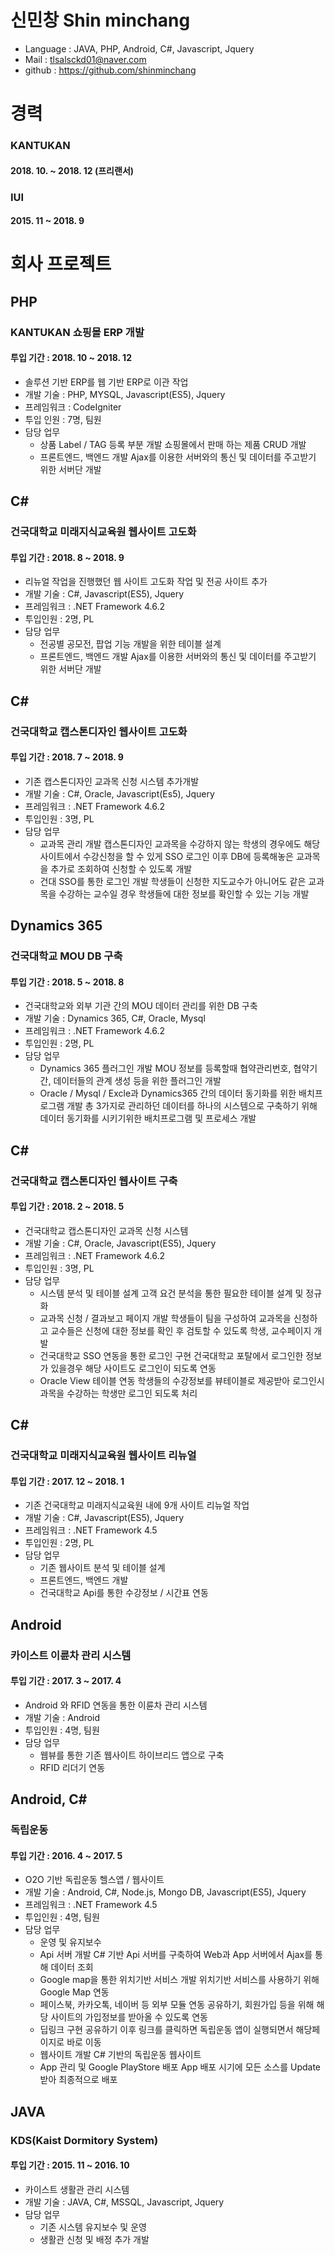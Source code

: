 # 신민창 Shin minchang

- Language : JAVA, PHP, Android, C#, Javascript, Jquery
- Mail : tlsalsckd01@naver.com
- github : https://github.com/shinminchang

# 경력
### KANTUKAN
#### 2018. 10. ~ 2018. 12 (프리랜서)

### IUI
#### 2015. 11 ~ 2018. 9

# 회사 프로젝트

## PHP
### KANTUKAN 쇼핑몰 ERP 개발
#### 투입 기간 : 2018. 10 ~ 2018. 12
* 솔루션 기반 ERP를 웹 기반 ERP로 이관 작업
* 개발 기술 : PHP, MYSQL, Javascript(ES5), Jquery
* 프레임워크 : CodeIgniter
* 투입 인원 : 7명, 팀원
* 담당 업무
  - 상품 Label / TAG 등록 부분 개발
    쇼핑몰에서 판매 하는 제품 CRUD 개발
  - 프론트엔드, 백엔드 개발
    Ajax를 이용한 서버와의 통신 및 데이터를 주고받기 위한 서버단 개발


## C#
### 건국대학교 미래지식교육원 웹사이트 고도화
#### 투입 기간 : 2018. 8 ~ 2018. 9
* 리뉴얼 작업을 진행했던 웹 사이트 고도화 작업 및 전공 사이트 추가
* 개발 기술 : C#, Javascript(ES5), Jquery
* 프레임워크 : .NET Framework 4.6.2
* 투입인원 : 2명, PL
* 담당 업무
  - 전공별 공모전, 팝업 기능 개발을 위한 테이블 설계
  - 프론트엔드, 백엔드 개발
    Ajax를 이용한 서버와의 통신 및 데이터를 주고받기 위한 서버단 개발


## C#
### 건국대학교 캡스톤디자인 웹사이트 고도화
#### 투입 기간 : 2018. 7 ~ 2018. 9
* 기존 캡스톤디자인 교과목 신청 시스템 추가개발
* 개발 기술 : C#, Oracle, Javascript(Es5), Jquery
* 프레임워크 : .NET Framework 4.6.2
* 투입인원 : 3명, PL
* 담당 업무
  - 교과목 관리 개발
    캡스톤디자인 교과목을 수강하지 않는 학생의 경우에도 해당 사이트에서 수강신청을 할 수 있게
    SSO 로그인 이후 DB에 등록해놓은 교과목을 추가로 조회하여 신청할 수 있도록 개발
  - 건대 SSO를 통한 로그인 개발
    학생들이 신청한 지도교수가 아니어도 같은 교과목을 수강하는 교수일 경우 
    학생들에 대한 정보를 확인할 수 있는 기능 개발
    

## Dynamics 365
### 건국대학교 MOU DB 구축
#### 투입 기간 : 2018. 5 ~ 2018. 8
* 건국대학교와 외부 기관 간의 MOU 데이터 관리를 위한 DB 구축
* 개발 기술 : Dynamics 365, C#, Oracle, Mysql
* 프레임워크 : .NET Framework 4.6.2
* 투입인원 : 2명, PL
* 담당 업무
  - Dynamics 365 플러그인 개발
    MOU 정보를 등록할때 협약관리번호, 협약기간, 데이터들의 관계 생성 등을 위한 플러그인 개발
  - Oracle / Mysql / Excle과 Dynamics365 간의 데이터 동기화를 위한 배치프로그램 개발
    총 3가지로 관리하던 데이터를 하나의 시스템으로 구축하기 위해 데이터 동기화를 시키기위한 배치프로그램 및 프로세스 개발


## C#
### 건국대학교 캡스톤디자인 웹사이트 구축
#### 투입 기간 : 2018. 2 ~ 2018. 5
* 건국대학교 캡스톤디자인 교과목 신청 시스템
* 개발 기술 : C#, Oracle, Javascript(ES5), Jquery
* 프레임워크 : .NET Framework 4.6.2
* 투입인원 : 3명, PL
* 담당 업무
  - 시스템 분석 및 테이블 설계
    고객 요건 분석을 통한 필요한 테이블 설계 및 정규화
  - 교과목 신청 / 결과보고 페이지 개발
    학생들이 팀을 구성하여 교과목을 신청하고 교수들은 신청에 대한 정보를 확인 후 검토할 수 있도록 학생, 교수페이지 개발
  - 건국대학교 SSO 연동을 통한 로그인 구현
    건국대학교 포탈에서 로그인한 정보가 있을경우 해당 사이트도 로그인이 되도록 연동
  - Oracle View 테이블 연동
    학생들의 수강정보를 뷰테이블로 제공받아 로그인시 과목을 수강하는 학생만 로그인 되도록 처리


## C#
### 건국대학교 미래지식교육원 웹사이트 리뉴얼
#### 투입 기간 : 2017. 12 ~ 2018. 1
* 기존 건국대학교 미래지식교육원 내에 9개 사이트 리뉴얼 작업
* 개발 기술 : C#, Javascript(ES5), Jquery
* 프레임워크 : .NET Framework 4.5
* 투입인원 : 2명, PL
* 담당 업무
  - 기존 웹사이트 분석 및 테이블 설계
  - 프론트엔드, 백엔드 개발
  - 건국대학교 Api를 통한 수강정보 / 시간표 연동


## Android
### 카이스트 이륜차 관리 시스템
#### 투입 기간 : 2017. 3 ~ 2017. 4
* Android 와 RFID 연동을 통한 이륜차 관리 시스템
* 개발 기술 : Android
* 투입인원 : 4명, 팀원
* 담당 업무 
  - 웹뷰를 통한 기존 웹사이트 하이브리드 앱으로 구축
  - RFID 리더기 연동


## Android, C#
### 독립운동
#### 투입 기간 : 2016. 4 ~ 2017. 5
* O2O 기반 독립운동 헬스앱 / 웹사이트
* 개발 기술 : Android, C#, Node.js, Mongo DB, Javascript(ES5), Jquery
* 프레임워크 : .NET Framework 4.5
* 투입인원 : 4명, 팀원
* 담당 업무
  - 운영 및 유지보수
  - Api 서버 개발
    C# 기반 Api 서버를 구축하여 Web과 App 서버에서 Ajax를 통해 데이터 조회
  - Google map을 통한 위치기반 서비스 개발
    위치기반 서비스를 사용하기 위해 Google Map 연동
  - 페이스북, 카카오톡, 네이버 등 외부 모듈 연동
    공유하기, 회원가입 등을 위해 해당 사이트의 가입정보를 받아올 수 있도록 연동
  - 딥링크 구현
    공유하기 이후 링크를 클릭하면 독립운동 앱이 실행되면서 해당페이지로 바로 이동
  - 웹사이트 개발
    C# 기반의 독립운동 웹사이트 
  - App 관리 및 Google PlayStore 배포
    App 배포 시기에 모든 소스를 Update받아 최종적으로 배포


## JAVA
### KDS(Kaist Dormitory System)
#### 투입 기간 : 2015. 11 ~ 2016. 10
* 카이스트 생활관 관리 시스템
* 개발 기술 : JAVA, C#, MSSQL, Javascript, Jquery
* 담당 업무
  - 기존 시스템 유지보수 및 운영
  - 생활관 신청 및 배정 추가 개발
